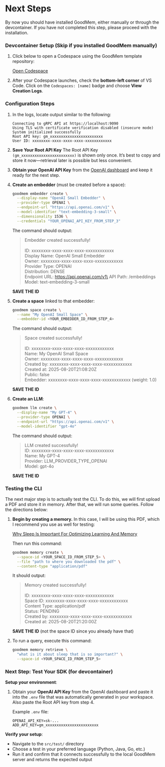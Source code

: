 # Next Steps

By now you should have installed GoodMem, either manually or through the devcontainer. If you have not completed this step, please proceed with the installation.

### Devcontainer Setup (Skip if you installed GoodMem manually)

1. Click below to open a Codespace using the GoodMem template repository:

   [Open Codespace](https://github.com/codespaces/new?repo=PAIR-Systems-Inc/devcontainer-codespace)


2. After your Codespace launches, check the **bottom-left corner** of VS Code. Click on the `Codespaces: [name]` badge and choose **View Creation Logs**.

### Configuration Steps

1. In the logs, locate output similar to the following:

   ```text
   Connecting to gRPC API at https://localhost:9090
   Using TLS with certificate verification disabled (insecure mode)
   System initialized successfully
   Root API key: gm_xxxxxxxxxxxxxxxxxxxxxxxx
   User ID: xxxxxxxx-xxxx-xxxx-xxxx-xxxxxxxxxxxx
   ```

2. **Save Your Root API Key**
     The Root API Key `(gm_xxxxxxxxxxxxxxxxxxxxxxxx)` is shown only once. It’s best to copy and store it now—retrieval later is possible but less convenient.

3. **Obtain your OpenAI API Key** from the [OpenAI dashboard](https://platform.openai.com/api-keys) and keep it ready for the next step.

4. **Create an embedder** (must be created before a space):

   ```bash
   goodmem embedder create \
     --display-name "OpenAI Small Embedder" \
     --provider-type OPENAI \
     --endpoint-url "https://api.openai.com/v1" \
     --model-identifier "text-embedding-3-small" \
     --dimensionality 1536 \
     --credentials "YOUR_OPENAI_API_KEY_FROM_STEP_3"
   ```
   The command should output:

   > Embedder created successfully!\
   >\
   > ID:               xxxxxxxx-xxxx-xxxx-xxxx-xxxxxxxxxxxx\
   > Display Name:     OpenAI Small Embedder\
   > Owner:            xxxxxxxx-xxxx-xxxx-xxxx-xxxxxxxxxxxx\
   > Provider Type:    OPENAI\
   > Distribution:     DENSE\
   > Endpoint URL:     https://api.openai.com/v1\
   > API Path:         /embeddings\
   > Model:            text-embedding-3-small

   **SAVE THE ID**

5. **Create a space** linked to that embedder:

   ```bash
   goodmem space create \
     --name "My OpenAI Small Space" \
     --embedder-id <YOUR_EMBEDDER_ID_FROM_STEP_4>
   ```

   The command should output:

   > Space created successfully!\
   >\
   > ID:         xxxxxxxx-xxxx-xxxx-xxxx-xxxxxxxxxxxx\
   > Name:       My OpenAI Small Space\
   > Owner:      xxxxxxxx-xxxx-xxxx-xxxx-xxxxxxxxxxxx\
   > Created by: xxxxxxxx-xxxx-xxxx-xxxx-xxxxxxxxxxxx\
   > Created at: 2025-08-20T21:08:20Z\
   > Public:     false\
   > Embedder:   xxxxxxxx-xxxx-xxxx-xxxx-xxxxxxxxxxxx (weight: 1.0)

   **SAVE THE ID**

6. **Create an LLM**:

   ```bash
   goodmem llm create \
     --display-name "My GPT-4" \
     --provider-type OPENAI \
     --endpoint-url "https://api.openai.com/v1" \
     --model-identifier "gpt-4o"
   ```

   The command should output:

   > LLM created successfully!\
   > ID: xxxxxxxx-xxxx-xxxx-xxxx-xxxxxxxxxxxx\
   > Name: My GPT-4\
   > Provider: LLM_PROVIDER_TYPE_OPENAI\
   > Model: gpt-4o

   **SAVE THE ID**

### Testing the CLI 

The next major step is to actually test the CLI. To do this, we will first upload a PDF and store it in memory. After that, we will run some queries. Follow the directions below: 

1. **Begin by creating a memory.** In this case, I will be using this PDF, which I recommend you use as well for testing:

   [Why Sleep Is Important For Optimizing Learning And Memory](https://sleepresearchsociety.org/wp-content/uploads/2021/05/Why_Sleep_Is_Important_For_Optimizing_Learning_And_Memory.pdf)

   Then run this command:

   ```bash
   goodmem memory create \
     --space-id <YOUR_SPACE_ID_FROM_STEP_5> \
     --file "path to where you downloaded the pdf" \
     --content-type "application/pdf"
   ```

   It should output:

   > Memory created successfully!\
   >\
   > ID:            xxxxxxxx-xxxx-xxxx-xxxx-xxxxxxxxxxxx\
   > Space ID:      xxxxxxxx-xxxx-xxxx-xxxx-xxxxxxxxxxxx\
   > Content Type:  application/pdf\
   > Status:        PENDING\
   > Created by:    xxxxxxxx-xxxx-xxxx-xxxx-xxxxxxxxxxxx\
   > Created at:    2025-08-20T21:20:00Z

   **SAVE THE ID** (not the space ID since you already have that)

2. To run a query, execute this command:

   ```bash
   goodmem memory retrieve \
     "what is it about sleep that is so important?" \
     --space-id <YOUR_SPACE_ID_FROM_STEP_5>
   ```

### Next Step: Test Your SDK (for devcontainer)

**Setup your environment**:

1. Obtain your **OpenAI API Key** from the OpenAI dashboard and paste it into the `.env` file that was automatically generated in your workspace. Also paste the Root API key from step 4.

   Example `.env` file:

   ```env
   OPENAI_API_KEY=sk-...
   ADD_API_KEY=gm_xxxxxxxxxxxxxxxxxxxxxxxx
   ```

**Verify your setup**:
- Navigate to the `src/test/` directory
- Choose a test in your preferred language (Python, Java, Go, etc.)
- Run it and confirm that it connects successfully to the local GoodMem server and returns the expected output
